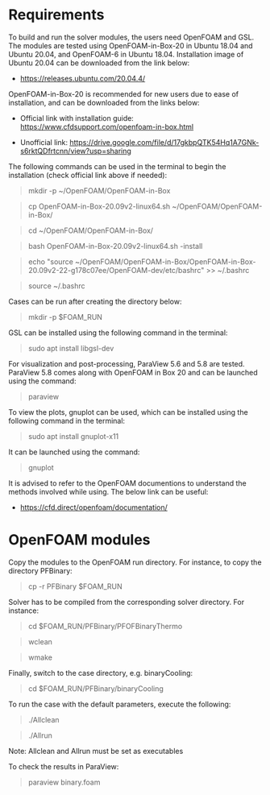 # Requirements

To build and run the solver modules, the users need OpenFOAM and GSL. The modules are tested using OpenFOAM-in-Box-20 in Ubuntu 18.04 and Ubuntu 20.04, and OpenFOAM-6 in Ubuntu 18.04. Installation image of Ubuntu 20.04 can be downloaded from the link below:

* https://releases.ubuntu.com/20.04.4/ 

OpenFOAM-in-Box-20 is recommended for new users due to ease of installation, and can be downloaded from the links below:

* Official link with installation guide: https://www.cfdsupport.com/openfoam-in-box.html

* Unofficial link: https://drive.google.com/file/d/17gkbpQTK54Hq1A7GNk-s6rktQDfrtcnn/view?usp=sharing

The following commands can be used in the terminal to begin the installation (check official link above if needed):

> mkdir -p ~/OpenFOAM/OpenFOAM-in-Box

> cp OpenFOAM-in-Box-20.09v2-linux64.sh ~/OpenFOAM/OpenFOAM-in-Box/

> cd ~/OpenFOAM/OpenFOAM-in-Box/

> bash OpenFOAM-in-Box-20.09v2-linux64.sh -install

> echo "source ~/OpenFOAM/OpenFOAM-in-Box/OpenFOAM-in-Box-20.09v2-22-g178c07ee/OpenFOAM-dev/etc/bashrc" >> ~/.bashrc

> source ~/.bashrc

Cases can be run after creating the directory below:

> mkdir -p $FOAM_RUN

GSL can be installed using the following command in the terminal:

> sudo apt install libgsl-dev

For visualization and post-processing, ParaView 5.6 and 5.8 are tested. ParaView 5.8 comes along with OpenFOAM in Box 20 and can be launched using the command:

> paraview

To view the plots, gnuplot can be used, which can be installed using the following command in the terminal:

> sudo apt install gnuplot-x11

It can be launched using the command:

> gnuplot

It is advised to refer to the OpenFOAM documentions to understand the methods involved while using. The below link can be useful:

* https://cfd.direct/openfoam/documentation/


# OpenFOAM modules

Copy the modules to the OpenFOAM run directory. For instance, to copy the directory PFBinary:

> cp -r PFBinary $FOAM_RUN

Solver has to be compiled from the corresponding solver directory. For instance:

> cd $FOAM_RUN/PFBinary/PFOFBinaryThermo

> wclean

> wmake

Finally, switch to the case directory, e.g. binaryCooling:

> cd $FOAM_RUN/PFBinary/binaryCooling

To run the case with the default parameters, execute the following:

> ./Allclean

> ./Allrun

Note: Allclean and Allrun must be set as executables

To check the results in ParaView:

> paraview binary.foam

